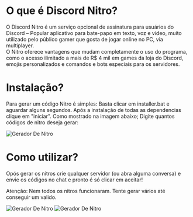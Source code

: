 # O que é Discord Nitro?
  O Discord Nitro é um serviço opcional de assinatura para usuários do Discord – Popular aplicativo para bate-papo em texto, voz e vídeo, muito utilizado pelo público gamer que gosta de jogar online no PC, via multiplayer.  
  O Nitro oferece vantagens que mudam completamente o uso do programa,  como o acesso ilimitado a mais de R$ 4 mil em games da loja do Discord, emojis  personalizados e comandos e bots especiais para os servidores.
  
# Instalação?
  Para gerar um código Nitro é simples: Basta clicar em installer.bat e aguardar alguns segundos. Após a instalação de todas as dependencias clique em "iniciar". Como mostrado na imagem abaixo; Digite quantos códigos de nitro deseja gerar:


![Gerador De Nitro](https://media.discordapp.net/attachments/920097614270185524/920912222824333362/unknown.png?width=834&height=468)

# Como utilizar?
  Opós gerar os nitros crie qualquer servidor (ou abra alguma conversa) e envie os códigos no chat e pronto é só clicar em aceitar!

  Atenção: Nem todos os nitros funcionaram. Tente gerar vários até conseguir um valido.


 ![Gerador De Nitro](https://cdn.discordapp.com/attachments/920114678582091809/920912881376165928/unknown.png)
![Gerador De Nitro](https://cdn.discordapp.com/attachments/920114678582091809/920914351890763786/unknown.png)
